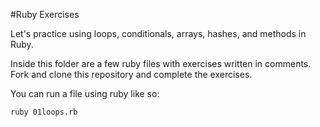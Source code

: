 #Ruby Exercises

Let's practice using loops, conditionals, arrays, hashes, and methods in Ruby.

Inside this folder are a few ruby files with exercises written in comments. Fork and clone this repository and complete the exercises.

You can run a file using ruby like so:

```
ruby 01loops.rb
```
